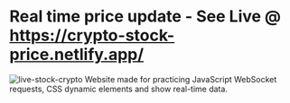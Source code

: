 # Real time price update - See Live @ https://crypto-stock-price.netlify.app/
![live-stock-crypto](https://user-images.githubusercontent.com/68698872/182160689-4eaa667e-4269-446e-bba9-10a9fec9010a.png)
Website made for practicing JavaScript WebSocket requests, CSS dynamic elements and show real-time data. 
